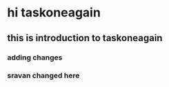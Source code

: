 # hi taskoneagain
## this is introduction to taskoneagain
### adding changes


### sravan changed here 
